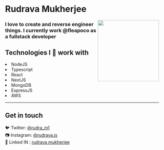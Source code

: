 <div>
<h1> Rudrava Mukherjee </h1>
  <img align='right' src='https://media.giphy.com/media/iIqmM5tTjmpOB9mpbn/giphy.gif' width='200"'>
</div>

<h3>I love to create and reverse engineer things. I currently work @fleapoco as a fullstack developer</h3>

<h2> Technologies I 💖 work with </h2>
  <li>NodeJS</li>
  <li>Typescript</li>
  <li>React</li>
  <li>NextJS</li>
  <li>MongoDB</li>
  <li>ExpressJS</li>
  <li>AWS</li>

<hr>
<h2> Get in touch </h2> 
 🐦 Twitter:  <a href="https://twitter.com/rudra_m1" target="_blank">@rudra_m1</a><br>
 📷 Instagram:  <a href="https://instagram.com/rudrava.js" target="_blank">@rudrava.js</a><br>
 🤵 Linked IN : <a href="https://www.linkedin.com/in/rudrava-mukherjee" target="_blank">rudrava mukherjee</a>
 
